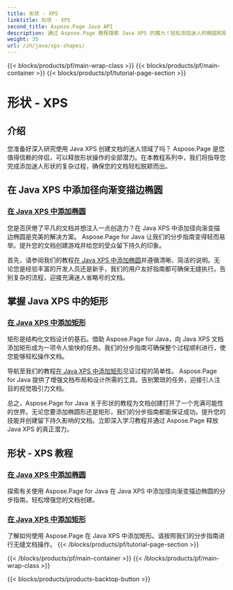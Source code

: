 ```yaml
---
title: 形状 - XPS
linktitle: 形状 - XPS
second_title: Aspose.Page Java API
description: 通过 Aspose.Page 教程探索 Java XPS 的魔力！轻松添加迷人的椭圆和矩形。通过我们的分步指南提升文档创建水平。
weight: 35
url: /zh/java/xps-shapes/
---
```


{{< blocks/products/pf/main-wrap-class >}}
{{< blocks/products/pf/main-container >}}
{{< blocks/products/pf/tutorial-page-section >}}

# 形状 - XPS

## 介绍

您准备好深入研究使用 Java XPS 创建文档的迷人领域了吗？ Aspose.Page 是您值得信赖的伴侣，可以释放形状操作的全部潜力。在本教程系列中，我们将指导您完成添加迷人形状的复杂过程，确保您的文档轻松脱颖而出。

## 在 Java XPS 中添加径向渐变描边椭圆

### [在 Java XPS 中添加椭圆](./add-ellipse/)

您是否厌倦了平凡的文档并想注入一点创造力？在 Java XPS 中添加径向渐变描边椭圆是完美的解决方案。 Aspose.Page for Java 让我们的分步指南变得轻而易举。提升您的文档创建游戏并给您的受众留下持久的印象。

首先，请参阅我们的教程[在 Java XPS 中添加椭圆](./add-ellipse/)并遵循清晰、简洁的说明。无论您是经验丰富的开发人员还是新手，我们的用户友好指南都可确保无缝执行。告别复杂的流程，迎接充满迷人省略号的文档。

## 掌握 Java XPS 中的矩形

### [在 Java XPS 中添加矩形](./add-rectangle/)

矩形是结构化文档设计的基石。借助 Aspose.Page for Java，向 Java XPS 文档添加矩形成为一项令人愉快的任务。我们的分步指南可确保整个过程顺利进行，使您能够轻松操作文档。

导航至我们的教程[在 Java XPS 中添加矩形](./add-rectangle/)见证过程的简单性。 Aspose.Page for Java 提供了增强文档布局和设计所需的工具。告别繁琐的任务，迎接引人注目的视觉吸引力文档。

总之，Aspose.Page for Java 关于形状的教程为文档创建打开了一个充满可能性的世界。无论您要添加椭圆形还是矩形，我们的分步指南都能保证成功。提升您的技能并创建留下持久影响的文档。立即深入学习教程并通过 Aspose.Page 释放 Java XPS 的真正潜力。
## 形状 - XPS 教程
### [在 Java XPS 中添加椭圆](./add-ellipse/)
探索有关使用 Aspose.Page for Java 在 Java XPS 中添加径向渐变描边椭圆的分步指南。轻松增强您的文档创建。
### [在 Java XPS 中添加矩形](./add-rectangle/)
了解如何使用 Aspose.Page 在 Java XPS 中添加矩形。请按照我们的分步指南进行无缝文档操作。
{{< /blocks/products/pf/tutorial-page-section >}}

{{< /blocks/products/pf/main-container >}}
{{< /blocks/products/pf/main-wrap-class >}}

{{< blocks/products/products-backtop-button >}}
